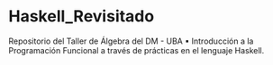 # Haskell_Revisitado
Repositorio del Taller de Álgebra del DM - UBA ▪ Introducción a la Programación Funcional a través de prácticas en el lenguaje Haskell. 
